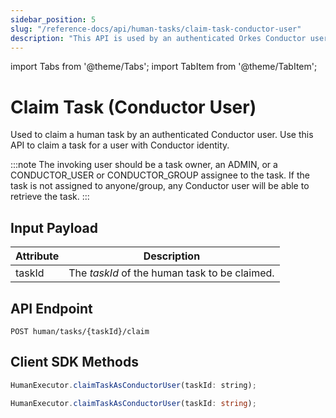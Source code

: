 ```yaml
---
sidebar_position: 5
slug: "/reference-docs/api/human-tasks/claim-task-conductor-user"
description: "This API is used by an authenticated Orkes Conductor user to claim a Human task. "
---
```


import Tabs from '@theme/Tabs';
import TabItem from '@theme/TabItem';

# Claim Task (Conductor User)

Used to claim a human task by an authenticated Conductor user. Use this API to claim a task for a user with Conductor identity.

:::note
The invoking user should be a task owner, an ADMIN, or a CONDUCTOR_USER or CONDUCTOR_GROUP assignee to the task. If the task is not assigned to anyone/group, any Conductor user will be able to retrieve the task. 
:::

## Input Payload

| Attribute  | Description                                                |
|------------|------------------------------------------------------------| 
| taskId     | The *taskId* of the human task to be claimed. | 

## API Endpoint 

```
POST human/tasks/{taskId}/claim
```

## Client SDK Methods

<Tabs>
<TabItem value="JavaScript" label="JavaScript">

```javascript
HumanExecutor.claimTaskAsConductorUser(taskId: string);
```

</TabItem>
<TabItem value="Typescript" label="Typescript">

```typescript
HumanExecutor.claimTaskAsConductorUser(taskId: string);
```

</TabItem>
</Tabs>
